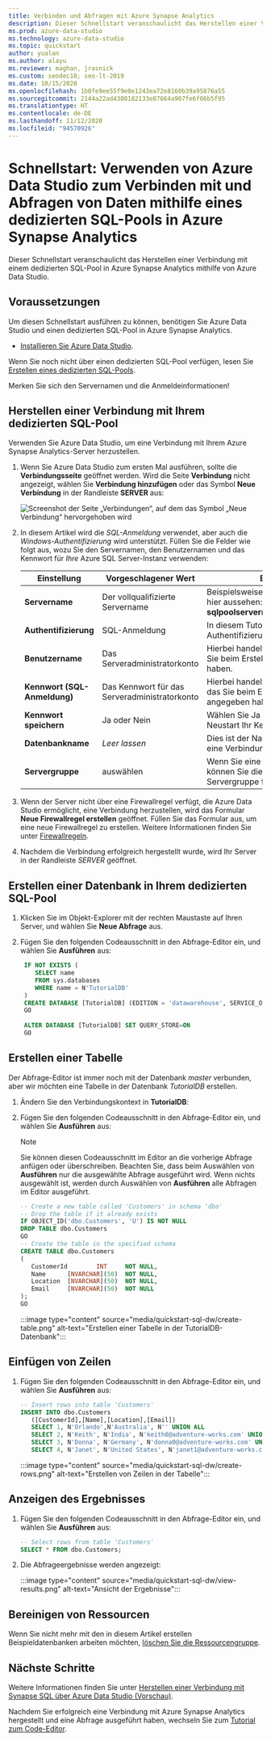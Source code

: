 ```yaml
---
title: Verbinden und Abfragen mit Azure Synapse Analytics
description: Dieser Schnellstart veranschaulicht das Herstellen einer Verbindung mit einem dedizierten SQL-Pool in Azure Synapse Analytics mithilfe von Azure Data Studio.
ms.prod: azure-data-studio
ms.technology: azure-data-studio
ms.topic: quickstart
author: yualan
ms.author: alayu
ms.reviewer: maghan, jrasnick
ms.custom: seodec18; seo-lt-2019
ms.date: 10/15/2020
ms.openlocfilehash: 1b0fe9ee55f9e0e1243ea72e8160b39a95876a55
ms.sourcegitcommit: 2144a22ad4380182133e87664a907fe6f06b5f95
ms.translationtype: HT
ms.contentlocale: de-DE
ms.lasthandoff: 11/12/2020
ms.locfileid: "94570926"
---
```

# <a name="quickstart-use-azure-data-studio-to-connect-and-query-data-using-a-dedicated-sql-pool-in-azure-synapse-analytics"></a>Schnellstart: Verwenden von Azure Data Studio zum Verbinden mit und Abfragen von Daten mithilfe eines dedizierten SQL-Pools in Azure Synapse Analytics

Dieser Schnellstart veranschaulicht das Herstellen einer Verbindung mit einem dedizierten SQL-Pool in Azure Synapse Analytics mithilfe von Azure Data Studio.

## <a name="prerequisites"></a>Voraussetzungen
Um diesen Schnellstart ausführen zu können, benötigen Sie Azure Data Studio und einen dedizierten SQL-Pool in Azure Synapse Analytics.

- [Installieren Sie Azure Data Studio](./download-azure-data-studio.md).

Wenn Sie noch nicht über einen dedizierten SQL-Pool verfügen, lesen Sie [Erstellen eines dedizierten SQL-Pools](/azure/sql-data-warehouse/sql-data-warehouse-get-started-provision).

Merken Sie sich den Servernamen und die Anmeldeinformationen!


## <a name="connect-to-your-dedicated-sql-pool"></a>Herstellen einer Verbindung mit Ihrem dedizierten SQL-Pool

Verwenden Sie Azure Data Studio, um eine Verbindung mit Ihrem Azure Synapse Analytics-Server herzustellen.

1. Wenn Sie Azure Data Studio zum ersten Mal ausführen, sollte die **Verbindungsseite** geöffnet werden. Wird die Seite **Verbindung** nicht angezeigt, wählen Sie **Verbindung hinzufügen** oder das Symbol **Neue Verbindung** in der Randleiste **SERVER** aus:
   
   ![Screenshot der Seite „Verbindungen“, auf dem das Symbol „Neue Verbindung“ hervorgehoben wird](media/quickstart-sql-dw/new-connection-icon.png)

2. In diesem Artikel wird die *SQL-Anmeldung* verwendet, aber auch die *Windows-Authentifizierung* wird unterstützt. Füllen Sie die Felder wie folgt aus, wozu Sie den Servernamen, den Benutzernamen und das Kennwort für *Ihre* Azure SQL Server-Instanz verwenden:

   |   Einstellung    | Vorgeschlagener Wert | BESCHREIBUNG |
   |--------------|-----------------|-------------| 
   | **Servername** | Der vollqualifizierte Servername | Beispielsweise sollte der Name ähnlich wie hier aussehen: **sqlpoolservername.database.windows.net**. |
   | **Authentifizierung** | SQL-Anmeldung| In diesem Tutorial wird SQL-Authentifizierung verwendet. |
   | **Benutzername** | Das Serveradministratorkonto | Hierbei handelt es sich um das Konto, das Sie beim Erstellen des Servers angegeben haben. |
   | **Kennwort (SQL-Anmeldung)** | Das Kennwort für das Serveradministratorkonto | Hierbei handelt es sich um das Kennwort, das Sie beim Erstellen des Servers angegeben haben. |
   | **Kennwort speichern** | Ja oder Nein | Wählen Sie Ja aus, wenn Sie nicht bei jedem Neustart Ihr Kennwort eingeben möchten. |
   | **Datenbankname** | *Leer lassen* | Dies ist der Name der Datenbank, mit der eine Verbindung hergestellt werden soll. |
   | **Servergruppe** | <Default> auswählen | Wenn Sie eine Servergruppe erstellt haben, können Sie dieses Feld auf eine bestimmte Servergruppe festlegen. | 

3. Wenn der Server nicht über eine Firewallregel verfügt, die Azure Data Studio ermöglicht, eine Verbindung herzustellen, wird das Formular **Neue Firewallregel erstellen** geöffnet. Füllen Sie das Formular aus, um eine neue Firewallregel zu erstellen. Weitere Informationen finden Sie unter [Firewallregeln](/azure/sql-database/sql-database-firewall-configure).

4. Nachdem die Verbindung erfolgreich hergestellt wurde, wird Ihr Server in der Randleiste *SERVER* geöffnet.

## <a name="create-a-database-in-your-dedicated-sql-pool"></a>Erstellen einer Datenbank in Ihrem dedizierten SQL-Pool

1. Klicken Sie im Objekt-Explorer mit der rechten Maustaste auf Ihren Server, und wählen Sie **Neue Abfrage** aus.

2. Fügen Sie den folgenden Codeausschnitt in den Abfrage-Editor ein, und wählen Sie **Ausführen** aus:

   ```sql
    IF NOT EXISTS (
       SELECT name
       FROM sys.databases
       WHERE name = N'TutorialDB'
    )
    CREATE DATABASE [TutorialDB] (EDITION = 'datawarehouse', SERVICE_OBJECTIVE='DW100');
    GO  
    
    ALTER DATABASE [TutorialDB] SET QUERY_STORE=ON
    GO
   ```

## <a name="create-a-table"></a>Erstellen einer Tabelle

Der Abfrage-Editor ist immer noch mit der Datenbank *master* verbunden, aber wir möchten eine Tabelle in der Datenbank *TutorialDB* erstellen. 

1. Ändern Sie den Verbindungskontext in **TutorialDB**:

2. Fügen Sie den folgenden Codeausschnitt in den Abfrage-Editor ein, und wählen Sie **Ausführen** aus:

   > [!NOTE]
   > Sie können diesen Codeausschnitt im Editor an die vorherige Abfrage anfügen oder überschreiben. Beachten Sie, dass beim Auswählen von **Ausführen** nur die ausgewählte Abfrage ausgeführt wird. Wenn nichts ausgewählt ist, werden durch Auswählen von **Ausführen** alle Abfragen im Editor ausgeführt.

   ```sql
   -- Create a new table called 'Customers' in schema 'dbo'
   -- Drop the table if it already exists
   IF OBJECT_ID('dbo.Customers', 'U') IS NOT NULL
   DROP TABLE dbo.Customers
   GO
   -- Create the table in the specified schema
   CREATE TABLE dbo.Customers
   (
      CustomerId        INT     NOT NULL,
      Name      [NVARCHAR](50)  NOT NULL,
      Location  [NVARCHAR](50)  NOT NULL,
      Email     [NVARCHAR](50)  NOT NULL
   );
   GO
   ```

    :::image type="content" source="media/quickstart-sql-dw/create-table.png" alt-text="Erstellen einer Tabelle in der TutorialDB-Datenbank":::


## <a name="insert-rows"></a>Einfügen von Zeilen

1. Fügen Sie den folgenden Codeausschnitt in den Abfrage-Editor ein, und wählen Sie **Ausführen** aus:

   ```sql
   -- Insert rows into table 'Customers'
   INSERT INTO dbo.Customers
      ([CustomerId],[Name],[Location],[Email])
      SELECT 1, N'Orlando',N'Australia', N'' UNION ALL
      SELECT 2, N'Keith', N'India', N'keith0@adventure-works.com' UNION ALL
      SELECT 3, N'Donna', N'Germany', N'donna0@adventure-works.com' UNION ALL
      SELECT 4, N'Janet', N'United States', N'janet1@adventure-works.com'
   ```

    :::image type="content" source="media/quickstart-sql-dw/create-rows.png" alt-text="Erstellen von Zeilen in der Tabelle":::

## <a name="view-the-result"></a>Anzeigen des Ergebnisses

1. Fügen Sie den folgenden Codeausschnitt in den Abfrage-Editor ein, und wählen Sie **Ausführen** aus:

   ```sql
   -- Select rows from table 'Customers'
   SELECT * FROM dbo.Customers;
   ```

2. Die Abfrageergebnisse werden angezeigt:

    :::image type="content" source="media/quickstart-sql-dw/view-results.png" alt-text="Ansicht der Ergebnisse":::


## <a name="clean-up-resources"></a>Bereinigen von Ressourcen

Wenn Sie nicht mehr mit den in diesem Artikel erstellen Beispieldatenbanken arbeiten möchten, [löschen Sie die Ressourcengruppe](/azure/synapse-analytics/sql-data-warehouse/create-data-warehouse-portal#clean-up-resources).

## <a name="next-steps"></a>Nächste Schritte
Weitere Informationen finden Sie unter [Herstellen einer Verbindung mit Synapse SQL über Azure Data Studio (Vorschau)](https://docs.microsoft.com/azure/synapse-analytics/sql/get-started-azure-data-studio).

Nachdem Sie erfolgreich eine Verbindung mit Azure Synapse Analytics hergestellt und eine Abfrage ausgeführt haben, wechseln Sie zum [Tutorial zum Code-Editor](tutorial-sql-editor.md).